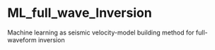 # ML_full_wave_Inversion
Machine learning as seismic velocity-model building method for full-waveform inversion
